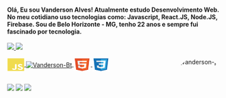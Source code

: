 #### Olá, Eu sou Vanderson Alves! Atualmente estudo Desenvolvimento Web. No meu cotidiano uso tecnologias como: Javascript, React.JS, Node.JS, Firebase. Sou de Belo Horizonte - MG, tenho 22 anos e sempre fui fascinado por tecnologia.

<div align="left">
  <a href="https://github.com/vanderson-alves">
  <img height="180em" src="https://github-readme-stats.vercel.app/api?username=vanderson-alves&show_icons=true&theme=dark&include_all_commits=true&count_private=true"/>
  <img height="180em" src="https://github-readme-stats.vercel.app/api/top-langs/?username=vanderson-alves&layout=compact&langs_count=7&theme=dark"/>
</div>
<div style="display: inline_block"><br>
  <img align="center" alt="Vanderson-Js" height="30" width="40" src="https://raw.githubusercontent.com/devicons/devicon/master/icons/javascript/javascript-plain.svg">
  <img align="center" alt="Vanderson-Bt" height="30" width="40" src="https://raw.githubusercontent.com/jmnote/z-icons/master/svg/bootstrap.svg">
  <img align="center" alt="Vanderson-HTML" height="30" width="40" src="https://raw.githubusercontent.com/devicons/devicon/master/icons/html5/html5-original.svg">
  <img align="center" alt="Vanderson-CSS" height="30" width="40" src="https://raw.githubusercontent.com/devicons/devicon/master/icons/css3/css3-original.svg">
  <img align="right" alt="vanderson-pic" height="150" style="border-radius:50px" src="https://i.ibb.co/T0t4LW3/baryon-mode2.png">
</div>
  
##
<div>
   <a href="https://www.linkedin.com/in/vanderson-alves-b0387a168/" target="_blank"><img src="https://img.shields.io/badge/-LinkedIn-%230077B5?style=for-the-badge&logo=linkedin&logoColor=white" target="_blank"></a> 
  <a href = "mailto:v.alves123951@gmail.com"><img src="https://img.shields.io/badge/-Gmail-%23333?style=for-the-badge&logo=gmail&logoColor=white" target="_blank"></a>
  <a href="https://instagram.com/van_alves7" target="_blank"><img src="https://img.shields.io/badge/-Instagram-%23E4405F?style=for-the-badge&logo=instagram&logoColor=white" target="_blank"></a> 
</div>
  
 

